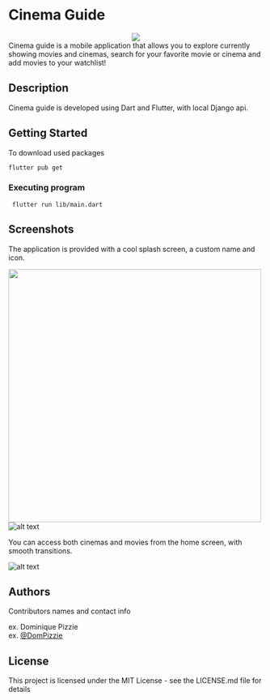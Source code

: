 
# Cinema Guide

<div align=center >
<img align="center"  src="https://github.com/SarahElzayat/Flutter-Cinema-Guide/blob/master/assets/images/splash_logo.gif">
   </div>
Cinema guide is a mobile application that allows you to explore currently showing movies and cinemas, search for your favorite movie or cinema and add movies to your watchlist!

## Description
Cinema guide is developed using Dart and Flutter, with local Django api.

## Getting Started

To download used packages
```
flutter pub get
```


### Executing program

```
 flutter run lib/main.dart
```

## Screenshots 

The application is provided with a cool splash screen, a custom name and icon.

<img align="left" width =500px  src="https://github.com/SarahElzayat/Flutter-Cinema-Guide/blob/master/screenshots/launcher_icon_and_splash_screen.gif">

![alt text](https://github.com/SarahElzayat/Flutter-Cinema-Guide/blob/master/screenshots/launcher_icon_and_splash_screen.gif?raw=true)

You can access both cinemas and movies from the home screen, with smooth transitions.

![alt text](https://github.com/SarahElzayat/Flutter-Cinema-Guide/blob/master/screenshots/movies_from_home.gif)





## Authors

Contributors names and contact info

ex. Dominique Pizzie  
ex. [@DomPizzie](https://twitter.com/dompizzie)

## License

This project is licensed under the MIT License - see the LICENSE.md file for details


